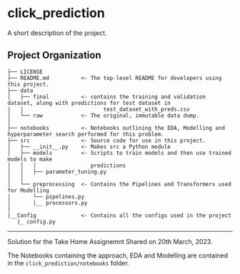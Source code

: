 click_prediction
==============================

A short description of the project.

Project Organization
------------

    ├── LICENSE
    ├── README.md          <- The top-level README for developers using this project.
    ├── data
    │   ├── final          <- contains the training and validation dataset, along with predictions for test dataset in      
    |   |                         test_dataset_with_preds.csv
    │   └── raw            <- The original, immutable data dump.
    │
    ├── notebooks          <- Notebooks outlining the EDA, Modelling and hyperparameter search performed for this problem.
    ├── src                <- Source code for use in this project.
    │   ├── __init__.py    <- Makes src a Python module
    │   ├── models         <- Scripts to train models and then use trained models to make
    │   │   │                 predictions
    │   │   ├── parameter_tuning.py
    │   │
    │   └── preprocessing  <- Contains the Pipelines and Transformers used for Modelling 
    │       └── pipelines.py
    │       |__ processors.py  
    |
    |__Config              <- Contains all the configs used in the project
       |_ config.py

--------

Solution for the Take Home Assignemnt Shared on 20th March, 2023. 

The Notebooks containing the approach, EDA and Modelling are contained in the `click_prediction/notebooks` folder. 

